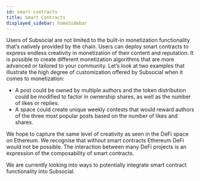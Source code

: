```yaml
---
id: smart-contracts
title: Smart Contracts
displayed_sidebar: homeSidebar
---
```


Users of Subsocial are not limited to the built-in monetization functionality that’s natively
provided by the chain. Users can deploy smart contracts to express endless creativity in
monetization of their content and reputation.
It is possible to create different monetization algorithms that are more advanced or tailored to
your community. Let’s look at two examples that illustrate the high degree of customization
offered by Subsocial when it comes to monetization:

- A post could be owned by multiple authors and the token distribution could be modified to factor in
ownership shares, as well as the number of likes or replies.
- A space could create unique weekly contests that would reward authors of the three
most popular posts based on the number of likes and shares.

We hope to capture the same level of creativity as seen in the DeFi space on Ethereum. We
recognise that without smart contracts Ethereum DeFi would not be possible. The interaction
between many DeFi projects is an expression of the composability of smart contracts.

We are currently looking into ways to potentially integrate smart contract functionality into Subsocial.
